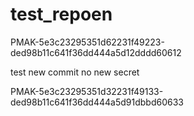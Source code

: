 # test_repoen

PMAK-5e3c23295351d62231f49223-ded98b11c641f36dd444a5d12dddd60612



test new commit no new secret


PMAK-5e3c23295351d32231f49133-ded98b11c641f36dd444a5d91dbbd60633
